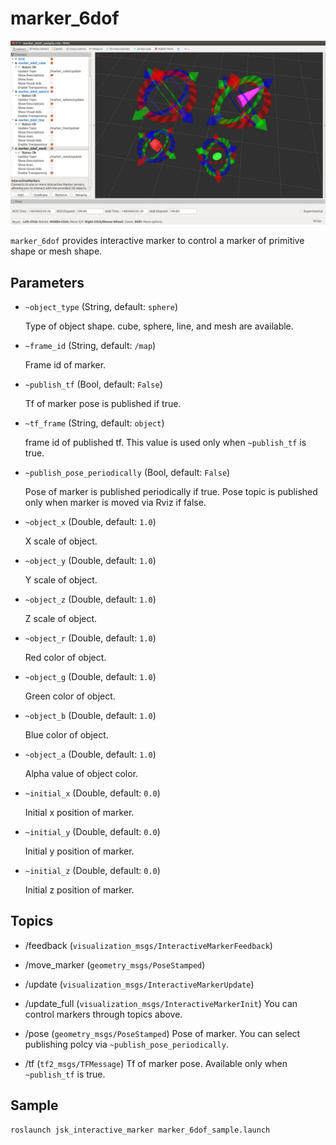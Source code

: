 # marker_6dof

![](../images/marker_6dof.png)

`marker_6dof` provides interactive marker to control a marker of primitive shape or mesh shape.


## Parameters

* `~object_type` (String, default: `sphere`)

   Type of object shape. cube, sphere, line, and mesh are available.
* `~frame_id` (String, default: `/map`)

   Frame id of marker.

* `~publish_tf` (Bool, default: `False`)

   Tf of marker pose is published if true.
* `~tf_frame` (String, default: `object`)

    frame id of published tf. This value is used only when `~publish_tf` is true.
* `~publish_pose_periodically` (Bool, default: `False`)

   Pose of marker is published periodically if true.
   Pose topic is published only when marker is moved via Rviz if false.
* `~object_x` (Double, default: `1.0`)

   X scale of object.
* `~object_y` (Double, default: `1.0`)

   Y scale of object.
* `~object_z` (Double, default: `1.0`)

   Z scale of object.
* `~object_r` (Double, default: `1.0`)

   Red color of object.
* `~object_g` (Double, default: `1.0`)

   Green color of object.
* `~object_b` (Double, default: `1.0`)

   Blue color of object.
* `~object_a` (Double, default: `1.0`)

   Alpha value of object color.

* `~initial_x` (Double, default: `0.0`)

   Initial x position of marker.
* `~initial_y` (Double, default: `0.0`)

   Initial y position of marker.
* `~initial_z` (Double, default: `0.0`)

   Initial z position of marker.


## Topics
* /feedback (`visualization_msgs/InteractiveMarkerFeedback`)
* /move_marker (`geometry_msgs/PoseStamped`)
* /update (`visualization_msgs/InteractiveMarkerUpdate`)
* /update_full (`visualization_msgs/InteractiveMarkerInit`)
You can control markers through topics above.

* /pose (`geometry_msgs/PoseStamped`)
Pose of marker.
You can select publishing polcy via `~publish_pose_periodically`.

* /tf (`tf2_msgs/TFMessage`)
Tf of marker pose. Available only when `~publish_tf` is true.


## Sample

```
roslaunch jsk_interactive_marker marker_6dof_sample.launch
```
